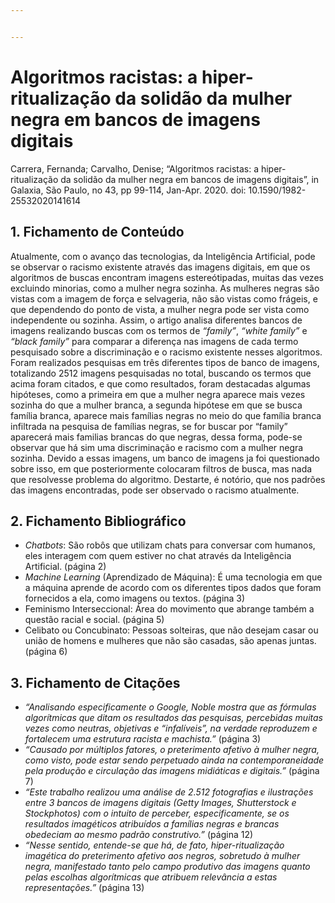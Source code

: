```yaml
---


---
```


<h1 id="algoritmos-racistas-a-hiper-ritualização-da-solidão-da-mulher-negra-em-bancos-de-imagens-digitais">Algoritmos racistas: a hiper-ritualização da solidão da mulher negra em bancos de imagens digitais</h1>
<p>Carrera, Fernanda; Carvalho, Denise; “Algoritmos racistas: a hiper-ritualização da solidão da mulher negra em bancos de imagens digitais”, in Galaxia, São Paulo, no 43, pp 99-114, Jan-Apr. 2020. doi: 10.1590/1982-25532020141614</p>
<h2 id="fichamento-de-conteúdo">1. Fichamento de Conteúdo</h2>
<p>Atualmente, com o avanço das tecnologias, da Inteligência Artificial, pode se observar o racismo existente através das imagens digitais, em que os algoritmos de buscas encontram imagens estereótipadas, muitas das vezes excluindo minorias, como a mulher negra sozinha. As mulheres negras são vistas com a imagem de força e selvageria, não são vistas como frágeis, e que dependendo do ponto de vista, a mulher negra pode ser vista como independente ou sozinha. Assim, o artigo analisa diferentes bancos de imagens realizando buscas com os termos de <em>“family”</em>, <em>“white family”</em> e <em>“black family”</em> para comparar a diferença nas imagens de cada termo pesquisado sobre a discriminação e o racismo existente nesses algoritmos. Foram realizados pesquisas em três diferentes tipos de banco de imagens, totalizando 2512 imagens pesquisadas no total, buscando os termos que acima foram citados,  e que como resultados, foram destacadas algumas hipóteses, como a primeira em que a mulher negra aparece mais vezes sozinha do que a mulher branca, a segunda hipótese em que se busca família branca, aparece mais famílias negras no meio do que família branca infiltrada na pesquisa de famílias negras, se for buscar por “family” aparecerá mais familias brancas do que negras, dessa forma, pode-se observar que há sim uma discriminação e racismo com a mulher negra sozinha. Devido a essas imagens, um banco de imagens ja foi questionado sobre isso, em que posteriormente colocaram filtros de busca, mas nada que resolvesse problema do algoritmo. Destarte, é notório, que nos padrões das imagens encontradas, pode ser observado o racismo atualmente.</p>
<h2 id="fichamento-bibliográfico">2. Fichamento Bibliográfico</h2>
<ul>
<li><em>Chatbots</em>: São robôs que utilizam chats para conversar com humanos, eles interagem com quem estiver no chat através da Inteligência Artificial. (página 2)</li>
<li><em>Machine Learning</em> (Aprendizado de Máquina): É uma tecnologia em que a máquina aprende de acordo com os diferentes tipos dados que foram fornecidos a ela, como imagens ou textos. (página 3)</li>
<li>Feminismo Interseccional: Área do movimento que abrange também a questão racial e social. (página 5)</li>
<li>Celibato ou Concubinato: Pessoas solteiras, que não desejam casar ou união de homens e mulheres que não são casadas, são apenas juntas. (página 6)</li>
</ul>
<h2 id="fichamento-de-citações">3. Fichamento de Citações</h2>
<ul>
<li><em>“Analisando especificamente o Google, Noble mostra que as fórmulas algorítmicas que ditam os resultados das pesquisas, percebidas muitas vezes como neutras, objetivas e “infalíveis”, na verdade reproduzem e fortalecem uma estrutura racista e machista.”</em> (página 3)</li>
<li><em>“Causado por múltiplos fatores, o preterimento afetivo à mulher negra, como visto, pode estar sendo perpetuado ainda na contemporaneidade pela produção e circulação das imagens midiáticas e digitais.”</em> (página 7)</li>
<li><em>“Este trabalho realizou uma análise de 2.512 fotografias e ilustrações entre 3 bancos de imagens digitais (Getty Images, Shutterstock e Stockphotos) com o intuito de perceber, especificamente, se os resultados imagéticos atribuídos a famílias negras e brancas obedeciam ao mesmo padrão construtivo.”</em> (página 12)</li>
<li><em>“Nesse sentido, entende-se que há, de fato, hiper-ritualização imagética do preterimento afetivo aos negros, sobretudo à mulher negra, manifestado tanto pelo campo produtivo das imagens quanto pelas escolhas algorítmicas que atribuem relevância a estas representações.”</em> (página 13)</li>
</ul>

